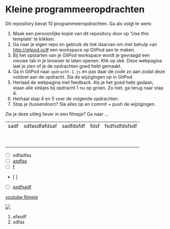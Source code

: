 # Kleine programmeeropdrachten

Dit repository bevat 10 programmeeropdrachten. Ga als volgt te werk:

1.  Maak een persoonlijke kopie van dit repository door op 'Use this template' te klikken.
2.  Ga naar je eigen repo en gebruik de link daarvan om met behulp van http://gitpod.io/# een workspace op GitPod aan te maken.
3.  Bij het opstarten van je GitPod workspace wordt je gevraagd een nieuwe tab in je browser te laten openen. Klik op oké. Deze webpagina laat je zien of je de opdrachten goed hebt gemaakt.
4.  Ga in GitPod naar `opdracht-1.js` en pas daar de code zo aan zodat deze voldoet aan de opdracht. Sla de wijzigingen op in GitPod.
5.  Herlaad de webpagina met feedback. Als je het goed hebt gedaan, staan alle vinkjes bij opdracht 1 nu op groen. Zo niet, ga terug naar stap 4.
6.  Herhaal stap 4 en 5 voor de volgende opdrachten.
7.  Stop je (tussendoor)? Sla alles op en commit + push de wijzigingen.

Zie je deze uitleg liever in een filmpje? Ga naar ...

<table><tbody><tr><td>sadf</td><td>sdfasdfafdsaf</td><td>sadfdsfdf</td><td>fdsf</td><td>fsdfsdfdsfsdf</td></tr><tr><td>&nbsp;</td><td>&nbsp;</td><td>&nbsp;</td><td>&nbsp;</td><td>&nbsp;</td></tr><tr><td>&nbsp;</td><td>&nbsp;</td><td>&nbsp;</td><td>&nbsp;</td><td>&nbsp;</td></tr></tbody></table>

*   [ ] sdfadfas
*   [ ] [asdfas](youtube.com)
*   [ ] [f](youtube.com)
*    [ ] 
*   [ ] [asdfsadf](youtube.com)

[youtube filmpje](youtube.com) 

![](https://user-images.githubusercontent.com/45658387/154853239-29efc1ea-5de4-47d1-a47e-bc4bc54cfdac.png)

1.  afasdf
2.  sdfas
